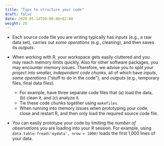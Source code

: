 ```yaml
---
title: "Tips to structure your code"
draft: false
date: 2020-05-14T09:00:00+02:00
weight: 20
---
```


- Each source code file you are writing typically has *inputs* (e.g., a raw data set), carries out *some operations* (e.g., cleaning), and then saves its *outputs*.

- When working with R, your workspace gets easily cluttered and you may reach memory limits quickly. Also for other software packages, you may encounter memory issues. Therefore, we advise you to *split your project into smaller, independent code chunks*, all of which have *inputs*, *some operations* ("stuff to do in the code"), and *outputs* (e.g., temporary files, final data files).
    - For example, have three separate code files that (a) load the data, (b) clean it, and (c) analyze it.
    - Tie these code chunks together using `makefiles`.
    - When running into memory issues when prototyping your code, close and restart R, and then only load the required source code file.

- You can easily prototype your code by limiting the *number of observations* you are loading into your R session. For example, using `data.table`: `fread('mydata', nrow = 1000)` loads the first 1,000 lines of your data.
